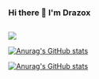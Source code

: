### Hi there 👋 I'm Drazox

##
![](https://dcbadge.vercel.app/api/shield/556049733332893707?style=flat?compact=true)

[![Anurag's GitHub stats](https://github-readme-stats.vercel.app/api?username=drazoxXD&show_icons=true&theme=dark)](https://github.com/anuraghazra/github-readme-stats)

[![Anurag's GitHub stats](https://github-readme-stats.vercel.app/api/top-langs/?username=drazoxXD&layout=compact&langs_count=7&theme=dark)](https://github.com/anuraghazra/github-readme-stats)
